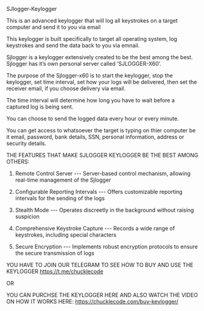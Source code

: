 SJlogger-Keylogger


This is an advanced keylogger that will log all keystrokes on a target computer and send it to you via email

This keylogger is built specifically to target all operating system, log keystrokes and send the data back to you via emnail.

Sjlogger is a keylogger extensively created to be the best among the best. Sjlogger has it’s own personal server called ‘SJLOGGER-X60’.

The purpose of the Sjlogger-x60 is to start the keylogger, stop the keylogger, set time interval, set how your logs will be delivered, then set the receiver email, if you choose delivery via email. 

The time interval will determine how long you have to wait before a captured log is being sent.

You can choose to send the logged data every hour or every minute. 

You can get access to whatsoever the target is typing on thier computer be it email, password, bank details, SSN, personal information, address or security details. 

THE FEATURES THAT MAKE SJLOGGER KEYLOGGER BE THE BEST AMONG OTHERS:

1. Remote Control Server --- Server-based control mechanism, allowing real-time management of the Sjlogger

2.  Configurable Reporting Intervals --- Offers customizable reporting intervals for the sending of the logs

3.  Stealth Mode --- Operates discreetly in the background without raising suspicion

4.  Comprehensive Keystroke Capture --- Records a wide range of keystrokes, including special characters

5.  Secure Encryption --- Implements robust encryption protocols to ensure the secure transmission of logs



YOU HAVE TO JOIN OUR TELEGRAM TO SEE HOW TO BUY AND USE THE KEYLOGGER https://t.me/chucklecode

OR 

YOU CAN PURCHSE THE KEYLOGGER HERE AND ALSO WATCH THE VIDEO ON HOW IT WORKS HERE: https://chucklecode.com/buy-keylogger/

